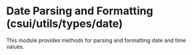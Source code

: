 # Date Parsing and Formatting (csui/utils/types/date)

This module provides methods for parsing and formatting date and time values.


